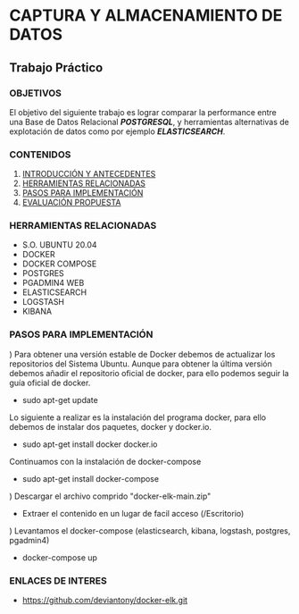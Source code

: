 # CAPTURA Y ALMACENAMIENTO DE DATOS
## Trabajo Práctico
### OBJETIVOS
El objetivo del siguiente trabajo es lograr comparar la performance entre una Base de Datos Relacional ***POSTGRESQL***, y herramientas alternativas de explotación de datos como por ejemplo ***ELASTICSEARCH***.

### CONTENIDOS

1. [INTRODUCCIÓN Y ANTECEDENTES](#HERRAMEINTAS)
2. [HERRAMIENTAS RELACIONADAS](#HERRAMEINTAS)
3. [PASOS PARA IMPLEMENTACIÓN](#PASOS)
4. [EVALUACIÓN PROPUESTA](#PROPUESTA)

### HERRAMIENTAS RELACIONADAS
* S.O. UBUNTU 20.04
* DOCKER
* DOCKER COMPOSE
* POSTGRES
* PGADMIN4 WEB
* ELASTICSEARCH
* LOGSTASH
* KIBANA

### PASOS PARA IMPLEMENTACIÓN


) Para obtener una versión estable de Docker debemos de actualizar los repositorios del Sistema Ubuntu. Aunque para obtener la última versión debemos añadir el repositorio oficial de docker, para ello podemos seguir la guía oficial de docker.

- sudo apt-get update

Lo siguiente a realizar es la instalación del programa docker, para ello debemos de instalar dos paquetes, docker y docker.io.

- sudo apt-get install docker docker.io

Continuamos con la instalación de docker-compose
- sudo apt-get install docker-compose

) Descargar el archivo comprido "docker-elk-main.zip"
  - Extraer el contenido en un lugar de facil acceso (/Escritorio)

) Levantamos el docker-compose (elasticsearch, kibana, logstash, postgres, pgadmin4)
  - docker-compose up

### ENLACES DE INTERES

- https://github.com/deviantony/docker-elk.git
